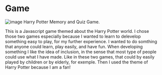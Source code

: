 # Game
![image](https://user-images.githubusercontent.com/110267129/192410996-cefde3c9-e840-4b92-9f52-3f768b31a0e4.png)
Harry Potter Memory and Quiz Game.

This is a Javascript game themed about the Harry Potter world. I chose those two games especially because I wanted to learn to delevelop something easy to play, for my further experience. I wanted to do somthing that anyone could learn, play easily, and have fun. When developing something I like the idea of inclusion, in the sense that most type of people could use what I have made. Like in these two games, that could by easily played by children or by elderly, for exemple.
Then I used the theme of Harry Potter because I am a fan! 
